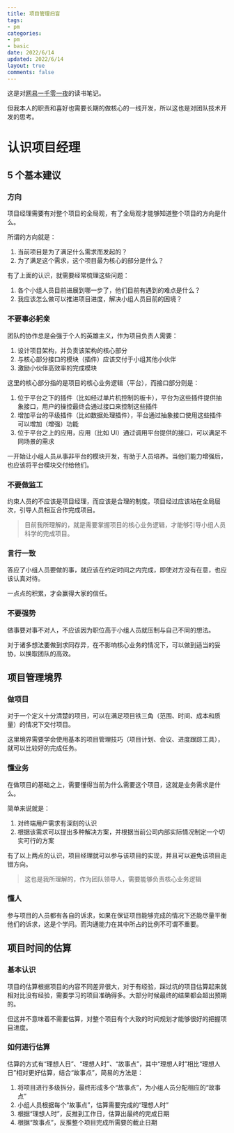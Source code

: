 ```yaml
---
title: 项目管理扫盲
tags: 
- pm
categories:
- pm
- basic
date: 2022/6/14
updated: 2022/6/14
layout: true
comments: false
---
```


这是对[网易一千零一夜](https://book.douban.com/subject/26883531/)的读书笔记。

但我本人的职责和喜好也需要长期的做核心的一线开发，所以这也是对团队技术开发的思考。

<!--more-->

# 认识项目经理

## 5 个基本建议

### 方向

项目经理需要有对整个项目的全局观，有了全局观才能够知道整个项目的方向是什么。

所谓的方向就是：
1. 当前项目是为了满足什么需求而发起的？
2. 为了满足这个需求，这个项目最为核心的部分是什么？

有了上面的认识，就需要经常梳理这些问题：
1. 各个小组人员目前进展到哪一步了，他们目前有遇到的难点是什么？
2. 我应该怎么做可以推进项目进度，解决小组人员目前的困境？

### 不要事必躬亲

团队的协作总是会强于个人的英雄主义，作为项目负责人需要：
1. 设计项目架构，并负责该架构的核心部分
2. 与核心部分接口的模块（插件）应该交付于小组其他小伙伴
3. 激励小伙伴高效率的完成模块

这里的核心部分指的是项目的核心业务逻辑（平台），而接口部分则是：
1. 位于平台之下的插件（比如经过单片机控制的板卡），平台为这些插件提供抽象接口，用户的操控最终会通过接口来控制这些插件
2. 增加平台的平级插件（比如数据处理插件），平台通过抽象接口使用这些插件可以增加（增强）功能
3. 位于平台之上的应用，应用（比如 UI）通过调用平台提供的接口，可以满足不同场景的需求

一开始让小组人员从事非平台的模块开发，有助于人员培养。当他们能力增强后，也应该将平台模块交付给他们。

### 不要做监工

约束人员的不应该是项目经理，而应该是合理的制度。项目经过应该站在全局层次，引导人员相互合作完成项目。

> 目前我所理解的，就是需要掌握项目的核心业务逻辑，才能够引导小组人员科学的完成项目。

### 言行一致

答应了小组人员要做的事，就应该在约定时间之内完成，即使对方没有在意，也应该认真对待。

一点点的积累，才会赢得大家的信任。

### 不要强势

做事要对事不对人，不应该因为职位高于小组人员就压制与自己不同的想法。

对于诸多想法要做到求同存异，在不影响核心业务的情况下，可以做到适当的妥协，以换取团队的高效。

## 项目管理境界

### 做项目

对于一个定义十分清楚的项目，可以在满足项目铁三角（范围、时间、成本和质量）的情况下交付项目。

这里境界需要学会使用基本的项目管理技巧（项目计划、会议、进度跟踪工具），就可以比较好的完成任务。

### 懂业务

在做项目的基础之上，需要懂得当前为什么需要这个项目，这就是业务需求是什么。

简单来说就是：
1. 对终端用户需求有深刻的认识
2. 根据该需求可以提出多种解决方案，并根据当前公司内部实际情况制定一个切实可行的方案

有了以上两点的认识，项目经理就可以参与该项目的实现，并且可以避免该项目走错方向。

> 这也是我所理解的，作为团队领导人，需要能够负责核心业务逻辑

### 懂人

参与项目的人员都有各自的诉求，如果在保证项目能够完成的情况下还能尽量平衡他们的诉求，这是个学问。而沟通能力在其中所占的比例不可谓不重要。

## 项目时间的估算

### 基本认识

项目的估算根据项目的内容不同差异很大，对于有经验，踩过坑的项目估算起来就相对比没有经验，需要学习的项目准确得多。大部分时候最终的结果都会超出预期的。

但这并不意味着不需要估算，对整个项目有个大致的时间规划才能够很好的把握项目进度。

### 如何进行估算

估算的方式有“理想人日”、“理想人时”、“故事点”，其中“理想人时”相比“理想人日”相对更好估算，结合“故事点”，简易的方法是：
1. 将项目进行多级拆分，最终形成多个“故事点”，为小组人员分配相应的“故事点”
2. 小组人员根据每个“故事点”，估算需要完成的“理想人时”
3. 根据“理想人时”，反推到工作日，估算出最终的完成日期
4. 根据“故事点”，反推整个项目完成所需要的截止日期
